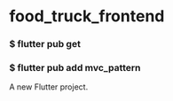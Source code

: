 # food_truck_frontend
### $ flutter pub get
### $ flutter pub add mvc_pattern
A new Flutter project.
